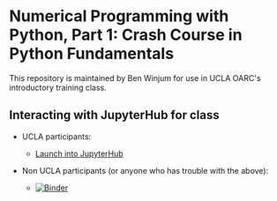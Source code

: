 # Numerical Programming with Python, Part 1: Crash Course in Python Fundamentals

This repository is maintained by Ben Winjum for use in UCLA OARC's introductory training class.

## Interacting with JupyterHub for class

* UCLA participants:

  * <a href="https://ucla-oarc-workshop.nrp-nautilus.io/hub/user-redirect/git-pull?repo=https%3A%2F%2Fgithub.com%2Fbenjum%2Fnumerical-python-part1&urlpath=lab%2Ftree%2Fnumerical-python-part1%2F&branch=main">Launch into JupyterHub</a>

* Non UCLA participants (or anyone who has trouble with the above):

  * [![Binder](https://mybinder.org/badge_logo.svg)](https://mybinder.org/v2/gh/benjum/numerical-python-part1/HEAD) 

